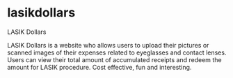 # lasikdollars
LASIK Dollars

LASIK Dollars is a website who allows users to upload their pictures or scanned images of their expenses related to eyeglasses and contact
lenses. Users can view their total amount of accumulated receipts and redeem the amount for LASIK procedure.
Cost effective, fun and interesting.

